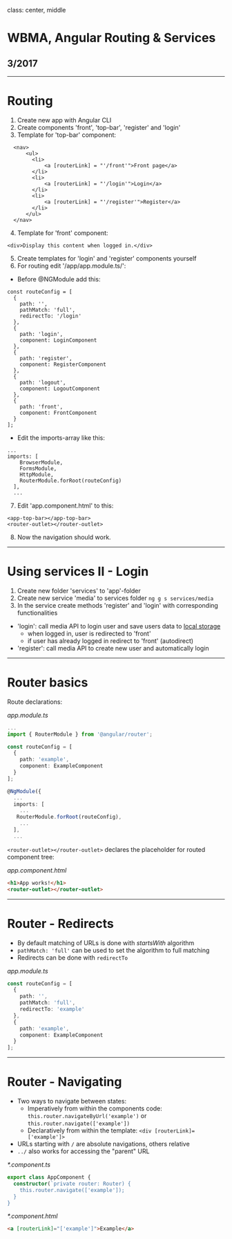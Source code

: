 class: center, middle

# WBMA, Angular Routing & Services

## 3/2017

---
# Routing

1. Create new app with Angular CLI
2. Create components 'front', 'top-bar', 'register' and 'login'
3. Template for 'top-bar' component:
```
  <nav>
      <ul>
        <li>
            <a [routerLink] = "'/front'">Front page</a>
        </li>
        <li>
            <a [routerLink] = "'/login'">Login</a>
        </li>
        <li>
            <a [routerLink] = "'/register'">Register</a>
        </li>
      </ul>
  </nav>
```
4. Template for 'front' component:
```
<div>Display this content when logged in.</div>
```
5. Create templates for 'login' and 'register' components yourself
6. For routing edit '/app/app.module.ts/':
- Before @NGModule add this:
```
const routeConfig = [
  {
    path: '',
    pathMatch: 'full',
    redirectTo: '/login'
  },
  {
    path: 'login',
    component: LoginComponent
  },
  {
    path: 'register',
    component: RegisterComponent
  },
  {
    path: 'logout',
    component: LogoutComponent
  },
  {
    path: 'front',
    component: FrontComponent
  }
];
```
- Edit the imports-array like this:
```
...
imports: [
    BrowserModule,
    FormsModule,
    HttpModule,
    RouterModule.forRoot(routeConfig)
  ],
  ...
```
7. Edit 'app.component.html' to this:
```
<app-top-bar></app-top-bar>
<router-outlet></router-outlet>
```
8. Now the navigation should work.

___

# Using services II - Login

1. Create new folder 'services' to 'app'-folder
2. Create new service 'media' to services folder ```ng g s services/media```
3. In the service create methods 'register' and 'login' with corresponding functionalities
- 'login': call media API to login user and save users data to [local storage](http://www.w3schools.com/html/html5_webstorage.asp)
    - when logged in, user is redirected to 'front'
    - if user has already logged in redirect to 'front' (autodirect)
- 'register': call media API to create new user and automatically login


---
# Router basics

Route declarations:

_app.module.ts_
```typescript
...
import { RouterModule } from '@angular/router';

const routeConfig = [
  {
    path: 'example',
    component: ExampleComponent
  }
];

@NgModule({
  ...
  imports: [
    ...
   RouterModule.forRoot(routeConfig),
    ...
  ],
  ...
```

`<router-outlet></router-outlet>` declares the placeholder for routed component tree:

_app.component.html_

```html
<h1>App works!</h1>
<router-outlet></router-outlet>
```

---

# Router - Redirects
- By default matching of URLs is done with _startsWith_ algorithm
- `pathMatch: 'full'` can be used to set the algorithm to full matching
- Redirects can be done with `redirectTo`

_app.module.ts_
```typescript
const routeConfig = [
  {
    path: '',
    pathMatch: 'full',
    redirectTo: 'example'
  },
  {
    path: 'example',
    component: ExampleComponent
  }
];
```
---

# Router - Navigating
- Two ways to navigate between states:
    - Imperatively from within the components code: `this.router.navigateByUrl('example')` or `this.router.navigate(['example'])`
    - Declaratively from within the template: `<div [routerLink]=['example']>`
- URLs starting with `/` are absolute navigations, others relative
- `../` also works for accessing the "parent" URL

_*.component.ts_
```typescript
export class AppComponent {
  constructor(`private router: Router) {
    this.router.navigate(['example']);
  }
}
```

_*.component.html_
```html
<a [routerLink]="['example']">Example</a>
